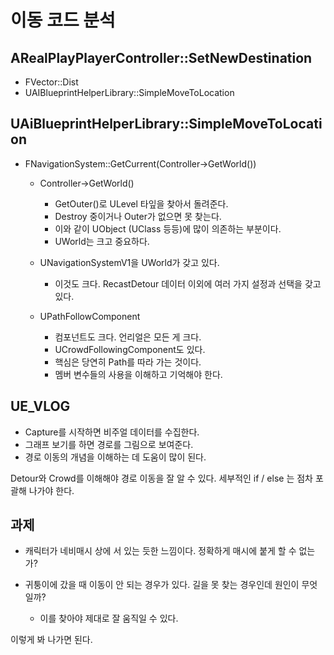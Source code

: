 #  이동 코드 분석 

## ARealPlayPlayerController::SetNewDestination

 - FVector::Dist 
 - UAIBlueprintHelperLibrary::SimpleMoveToLocation 

## UAiBlueprintHelperLibrary::SimpleMoveToLocation 

- FNavigationSystem::GetCurrent<UNavigationSystemV1>(Controller->GetWorld()) 
	
	- Controller->GetWorld() 

		- GetOuter()로 ULevel 타잎을 찾아서 돌려준다.
		- Destroy 중이거나 Outer가 없으면 못 찾는다. 
		- 이와 같이 UObject (UClass 등등)에 많이 의존하는 부분이다.
		- UWorld는 크고 중요하다.

	- UNavigationSystemV1을 UWorld가 갖고 있다. 

		- 이것도 크다. RecastDetour 데이터 이외에 여러 가지 설정과 선택을 갖고 있다. 

	- UPathFollowComponent 

		- 컴포넌트도 크다. 언리얼은 모든 게 크다.
		- UCrowdFollowingComponent도 있다.
		- 핵심은 당연히 Path를 따라 가는 것이다. 
		- 멤버 변수들의 사용을 이해하고 기억해야 한다. 

## UE_VLOG

- Capture를 시작하면 비주얼 데이터를 수집한다. 
- 그래프 보기를 하면 경로를 그림으로 보여준다. 
- 경로 이동의 개념을 이해하는 데 도움이 많이 된다.

Detour와 Crowd를 이해해야 경로 이동을 잘 알 수 있다. 
세부적인 if / else 는 점차 포괄해 나가야 한다. 

## 과제 

- 캐릭터가 네비매시 상에 서 있는 듯한 느낌이다. 정확하게 매시에 붙게 할 수 없는가? 

- 귀퉁이에 갔을 때 이동이 안 되는 경우가 있다. 길을 못 찾는 경우인데 원인이 무엇일까? 
	- 이를 찾아야 제대로 잘 움직일 수 있다.

이렇게 봐 나가면 된다. 















	
